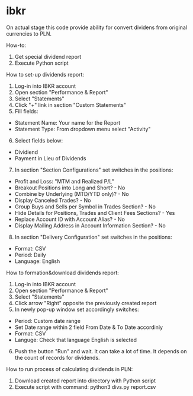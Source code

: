# ibkr
On actual stage this code provide ability for convert dividens from original currencies to PLN.

How-to:
1. Get special dividend report
2. Execute Python script

How to set-up dividends report:
1. Log-in into IBKR account
2. Open section "Performance & Report"
3. Select "Statements"
4. Click "+" link in section "Custom Statements"
5. Fill fields:
  - Statement Name: Your name for the Report
  - Statement Type: From dropdown menu select "Activity"
6. Select fields below:
  - Dividiend
  - Payment in Lieu of Dividends
7. In section "Section Configurations" set switches in the positions:
  - Profit and Loss: "MTM and Realized P/L"
  - Breakout Positions into Long and Short? - No
  - Combine by Underlying (MTD/YTD only)? - No
  - Display Canceled Trades? - No
  - Group Buys and Sells per Symbol in Trades Section? - No
  - Hide Details for Positions, Trades and Client Fees Sections? - Yes
  - Replace Account ID with Account Alias? - No
  - Display Mailing Address in Account Information Section? - No
8. In section "Delivery Configuration" set switches in the positions:
  - Format: CSV
  - Period: Daily
  - Language: English

How to formation&download dividends report:
1. Log-in into IBKR account
2. Open section "Performance & Report"
3. Select "Statements"
4. Click arrow "Right" opposite the previously created report
5. In newly pop-up window set accordingly switches:
  - Period: Custom date range
  - Set Date range within 2 field From Date & To Date accordinly
  - Format: CSV
  - Languge: Check that language English is selected
6. Push the button "Run" and wait. It can take a lot of time. It depends on the count of records for dividends.

How to run process of calculating dividends in PLN:
1. Download created report into directory with Python script
2. Execute script with command: python3 divs.py report.csv
